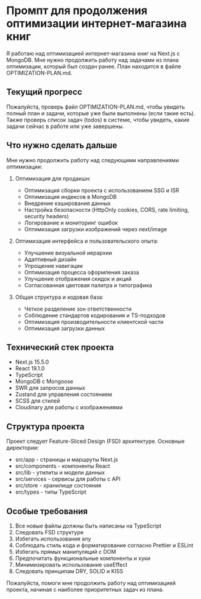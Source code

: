 # Промпт для продолжения оптимизации интернет-магазина книг

Я работаю над оптимизацией интернет-магазина книг на Next.js с MongoDB. Мне нужно продолжить работу над задачами из плана оптимизации, который был создан ранее. План находится в файле OPTIMIZATION-PLAN.md.

## Текущий прогресс

Пожалуйста, проверь файл OPTIMIZATION-PLAN.md, чтобы увидеть полный план и задачи, которые уже были выполнены (если такие есть). Также проверь список задач (todos) в системе, чтобы увидеть, какие задачи сейчас в работе или уже завершены.

## Что нужно сделать дальше

Мне нужно продолжить работу над следующими направлениями оптимизации:

1. Оптимизация для продакшн:
   - Оптимизация сборки проекта с использованием SSG и ISR
   - Оптимизация индексов в MongoDB
   - Внедрение кэширования данных
   - Настройка безопасности (HttpOnly cookies, CORS, rate limiting, security headers)
   - Логирование и мониторинг ошибок
   - Оптимизация загрузки изображений через next/image

2. Оптимизация интерфейса и пользовательского опыта:
   - Улучшение визуальной иерархии
   - Адаптивный дизайн
   - Упрощение навигации
   - Оптимизация процесса оформления заказа
   - Улучшение отображения скидок и акций
   - Согласованная цветовая палитра и типографика

3. Общая структура и кодовая база:
   - Четкое разделение зон ответственности
   - Соблюдение стандартов кодирования и TS-подходов
   - Оптимизация производительности клиентской части
   - Оптимизация загрузки данных

## Технический стек проекта

- Next.js 15.5.0
- React 19.1.0
- TypeScript
- MongoDB с Mongoose
- SWR для запросов данных
- Zustand для управления состоянием
- SCSS для стилей
- Cloudinary для работы с изображениями

## Структура проекта

Проект следует Feature-Sliced Design (FSD) архитектуре. Основные директории:
- src/app - страницы и маршруты Next.js
- src/components - компоненты React
- src/lib - утилиты и модели данных
- src/services - сервисы для работы с API
- src/store - хранилище состояния
- src/types - типы TypeScript

## Особые требования

1. Все новые файлы должны быть написаны на TypeScript
2. Следовать FSD структуре
3. Избегать использования any
4. Соблюдать стиль кода и форматирование согласно Prettier и ESLint
5. Избегать прямых манипуляций с DOM
6. Предпочитать функциональные компоненты и хуки
7. Минимизировать использование useEffect
8. Следовать принципам DRY, SOLID и KISS

Пожалуйста, помоги мне продолжить работу над оптимизацией проекта, начиная с наиболее приоритетных задач из плана.

